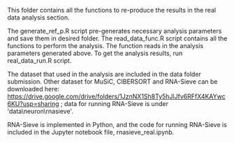 
This folder contains all the functions to re-produce the results in the real data analysis section.


The generate_ref_p.R script pre-generates necessary analysis parameters and save them in desired folder.
The read_data_func.R script contains all the functions to perform the analysis. The function reads in the analysis parameters generated above.
To get the analysis results, run real_data_run.R script.

The dataset that used in the analysis are included in the data folder submission. Other dataset for MuSiC, CIBERSORT and RNA-Sieve can be downloaded here:  https://drive.google.com/drive/folders/1JznNX1Sh8Ty5hJlJfv6RFfX4KAYwc6KU?usp=sharing ; data for running RNA-Sieve is under  'data\neuron\rnasieve'.

RNA-Sieve is implemented in Python, and the code for running RNA-Sieve is included in the Jupyter notebook file, rnasieve_real.ipynb.
